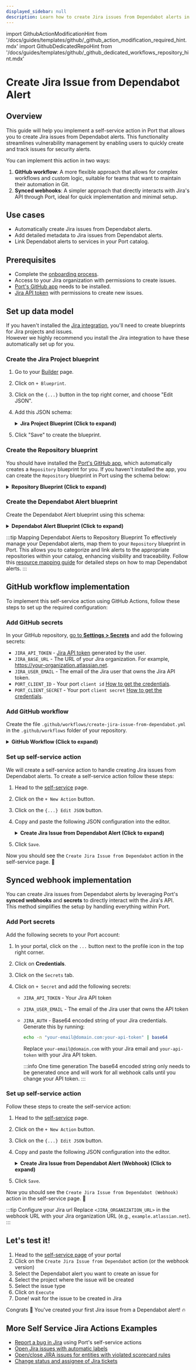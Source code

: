 ```yaml
---
displayed_sidebar: null
description: Learn how to create Jira issues from Dependabot alerts in Port, ensuring timely vulnerability tracking and resolution.
---
```


import GithubActionModificationHint from '/docs/guides/templates/github/_github_action_modification_required_hint.mdx'
import GithubDedicatedRepoHint from '/docs/guides/templates/github/_github_dedicated_workflows_repository_hint.mdx'

# Create Jira Issue from Dependabot Alert

## Overview
This guide will help you implement a self-service action in Port that allows you to create Jira issues from Dependabot alerts.
This functionality streamlines vulnerability management by enabling users to quickly create and track issues for security alerts.

You can implement this action in two ways:
1. **GitHub workflow**: A more flexible approach that allows for complex workflows and custom logic, suitable for teams that want to maintain their automation in Git.
2. **Synced webhooks**: A simpler approach that directly interacts with Jira's API through Port, ideal for quick implementation and minimal setup.



## Use cases
* Automatically create Jira issues from Dependabot alerts.
* Add detailed metadata to Jira issues from Dependabot alerts.
* Link Dependabot alerts to services in your Port catalog.

## Prerequisites

- Complete the [onboarding process](/getting-started/overview).
- Access to your Jira organization with permissions to create issues.
- [Port's GitHub app](https://github.com/apps/getport-io) needs to be installed.
- [Jira API token](https://support.atlassian.com/atlassian-account/docs/manage-api-tokens-for-your-atlassian-account/) with permissions to create new issues.

## Set up data model

If you haven't installed the [Jira integration](/build-your-software-catalog/sync-data-to-catalog/project-management/jira/), you'll need to create blueprints for Jira projects and issues.    
However we highly recommend you install the Jira integration to have these automatically set up for you.


### Create the Jira Project blueprint

1. Go to your [Builder](https://app.getport.io/settings/data-model) page.
2. Click on `+ Blueprint`.
3. Click on the `{...}` button in the top right corner, and choose "Edit JSON".
4. Add this JSON schema:

   <details>
   <summary><b>Jira Project Blueprint (Click to expand)</b></summary>

   ```json showLineNumbers
   {
      "identifier": "jiraProject",
      "description": "A Jira project",
      "title": "Jira Project",
      "icon": "Jira",
      "schema": {
         "properties": {
            "url": {
               "title": "Project URL",
               "type": "string",
               "format": "url",
               "description": "URL to the project in Jira"
            },
            "totalIssues": {
               "title": "Total Issues",
               "type": "number",
               "description": "The total number of issues in the project"
            }
         },
         "required": []
      },
      "mirrorProperties": {},
      "calculationProperties": {},
      "aggregationProperties": {},
      "relations": {}
   }
   ```
   </details>

5. Click "Save" to create the blueprint.

### Create the Repository blueprint

You should have installed the [Port's GitHub app](https://github.com/apps/getport-io), which automatically creates a `Repository` blueprint for you. If you haven't installed the app, you can create the `Repository` blueprint in Port using the schema below:

<details>
   <summary><b>Repository Blueprint (Click to expand)</b></summary>

   ```json showLineNumbers
   {
      "identifier": "githubRepository",
      "title": "Repository",
      "icon": "Github",
      "ownership": {
         "type": "Direct"
      },
      "schema": {
         "properties": {
            "readme": {
            "title": "README",
            "type": "string",
            "format": "markdown"
            },
            "url": {
            "icon": "DefaultProperty",
            "title": "Repository URL",
            "type": "string",
            "format": "url"
            },
            "defaultBranch": {
            "title": "Default branch",
            "type": "string"
            },
            "last_contributor": {
            "title": "Last contributor",
            "icon": "TwoUsers",
            "type": "string",
            "format": "user"
            },
            "last_push": {
            "icon": "GitPullRequest",
            "title": "Last push",
            "description": "Last commit to the main branch",
            "type": "string",
            "format": "date-time"
            },
            "require_code_owner_review": {
            "title": "Require code owner review",
            "type": "boolean",
            "icon": "DefaultProperty",
            "description": "Requires review from code owners before a pull request can be merged"
            },
            "require_approval_count": {
            "title": "Require approvals",
            "type": "number",
            "icon": "DefaultProperty",
            "description": "The number of approvals required before merging a pull request"
            }
         },
         "required": []
      },
      "mirrorProperties": {},
      "calculationProperties": {},
      "aggregationProperties": {},
      "relations": {}
   }

   ```
</details>

### Create the Dependabot Alert blueprint

Create the Dependabot Alert blueprint using this schema:

<details>
<summary><b>Dependabot Alert Blueprint (Click to expand)</b></summary>

```json showLineNumbers
{
   "identifier": "githubDependabotAlert",
   "title": "Dependabot Alert",
   "icon": "Github",
   "schema": {
      "properties": {
         "severity": {
            "icon": "DefaultProperty",
            "title": "Severity",
            "type": "string",
            "enum": [
               "low",
               "medium",
               "high",
               "critical"
            ],
            "enumColors": {
               "low": "green",
               "medium": "orange",
               "high": "red",
               "critical": "red"
            }
         },
         "state": {
            "title": "State",
            "type": "string",
            "enum": [
               "auto_dismissed",
               "dismissed",
               "fixed",
               "open"
            ],
            "enumColors": {
               "auto_dismissed": "green",
               "dismissed": "green",
               "fixed": "green",
               "open": "red"
            },
            "icon": "DefaultProperty"
         },
         "packageName": {
            "icon": "DefaultProperty",
            "title": "Package Name",
            "type": "string"
         },
         "packageEcosystem": {
            "title": "Package Ecosystem",
            "type": "string"
         },
         "manifestPath": {
            "title": "Manifest Path",
            "type": "string"
         },
         "scope": {
            "title": "Scope",
            "type": "string"
         },
         "ghsaID": {
            "title": "GHSA ID",
            "type": "string"
         },
         "cveID": {
            "title": "CVE ID",
            "type": "string"
         },
         "url": {
            "title": "URL",
            "type": "string",
            "format": "url"
         },
         "references": {
            "icon": "Vulnerability",
            "title": "References",
            "type": "array",
            "items": {
               "type": "string",
               "format": "url"
            }
         }
      },
      "required": []
   },
   "mirrorProperties": {},
   "calculationProperties": {},
   "aggregationProperties": {},
      "relations": {}
}
```
</details>

:::tip Mapping Dependabot Alerts to Repository Blueprint
To effectively manage your Dependabot alerts, map them to your `Repository` blueprint in Port. This allows you to categorize and link alerts to the appropriate repositories within your catalog, enhancing visibility and traceability. 
Follow this [resource mapping guide](https://docs.port.io/build-your-software-catalog/sync-data-to-catalog/git/github/examples/resource-mapping-examples#map-repositories-dependabot-alerts-and-code-scan-alerts) for detailed steps on how to map Dependabot alerts.
:::

## GitHub workflow implementation
To implement this self-service action using GitHub Actions, follow these steps to set up the required configuration:

### Add GitHub secrets

In your GitHub repository, [go to **Settings > Secrets**](https://docs.github.com/en/actions/security-guides/using-secrets-in-github-actions#creating-secrets-for-a-repository) and add the following secrets:
- `JIRA_API_TOKEN` - [Jira API token](https://support.atlassian.com/atlassian-account/docs/manage-api-tokens-for-your-atlassian-account) generated by the user.
- `JIRA_BASE_URL` - The URL of your Jira organization. For example, https://your-organization.atlassian.net.
- `JIRA_USER_EMAIL` - The email of the Jira user that owns the Jira API token.
- `PORT_CLIENT_ID` - Your port `client id` [How to get the credentials](https://docs.port.io/build-your-software-catalog/sync-data-to-catalog/api/#find-your-port-credentials).
- `PORT_CLIENT_SECRET` - Your port `client secret` [How to get the credentials](https://docs.port.io/build-your-software-catalog/sync-data-to-catalog/api/#find-your-port-credentials).

### Add GitHub workflow

Create the file `.github/workflows/create-jira-issue-from-dependabot.yml` in the `.github/workflows` folder of your repository.

<GithubDedicatedRepoHint/>

<details>
<summary><b>GitHub Workflow (Click to expand)</b></summary>

```yaml showLineNumbers
name: Create Jira Issue from Dependabot Alert

on:
   workflow_dispatch:
      inputs:
         project:
            required: true
            type: string
         type:
            required: true
            type: string
         port_context:
            required: true
            type: string

jobs:
   create-jira-issue:
      runs-on: ubuntu-latest
      steps:
         - name: Checkout code
           uses: actions/checkout@v3

         - name: Login to Jira
           uses: atlassian/gajira-login@v3
           env:
              JIRA_BASE_URL: ${{ secrets.JIRA_BASE_URL }}
              JIRA_USER_EMAIL: ${{ secrets.JIRA_USER_EMAIL }}
              JIRA_API_TOKEN: ${{ secrets.JIRA_API_TOKEN }}

         - name: Inform starting of Jira issue creation
           uses: port-labs/port-github-action@v1
           with:
              clientId: ${{ secrets.PORT_CLIENT_ID }}
              clientSecret: ${{ secrets.PORT_CLIENT_SECRET }}
              operation: PATCH_RUN
              runId: ${{ fromJson(inputs.port_context).run_id }}
              logMessage: "Creating a new Jira issue from Dependabot alert... ⛴️"

         - name: Create Jira issue
           id: create_jira
           uses: atlassian/gajira-create@v3
           with:
              project: ${{ inputs.project }}
              issuetype: ${{ inputs.type }}
              summary: "Dependabot Alert: ${{ fromJson(inputs.port_context).entity.title }}"
              description: |
                 **Severity**: ${{ fromJson(inputs.port_context).entity.properties.severity }}
                 **State**: ${{ fromJson(inputs.port_context).entity.properties.state }}
                 **Package Name**: ${{ fromJson(inputs.port_context).entity.properties.packageName }}
                 **Package Ecosystem**: ${{ fromJson(inputs.port_context).entity.properties.packageEcosystem }}
                 **Manifest Path**: ${{ fromJson(inputs.port_context).entity.properties.manifestPath }}
                 **Scope**: ${{ fromJson(inputs.port_context).entity.properties.scope }}
                 **GHSA ID**: ${{ fromJson(inputs.port_context).entity.properties.ghsaID }}
                 **CVE ID**: ${{ fromJson(inputs.port_context).entity.properties.cveID }}
                 **URL**: ${{ fromJson(inputs.port_context).entity.properties.url }}
              fields: |
                 {
                   "labels": ["port-${{ fromJson(inputs.port_context).entity.identifier }}"]
                 }

         - name: Inform creation of Jira issue
           uses: port-labs/port-github-action@v1
           with:
              clientId: ${{ secrets.PORT_CLIENT_ID }}
              clientSecret: ${{ secrets.PORT_CLIENT_SECRET }}
              operation: PATCH_RUN
              link: ${{ secrets.JIRA_BASE_URL }}/browse/${{ steps.create_jira.outputs.issue }}
              runId: ${{ fromJson(inputs.port_context).run_id }}
              logMessage: |
                 Jira issue created! ✅
                 The issue ID is: ${{ steps.create_jira.outputs.issue }}
```
</details>

### Set up self-service action

We will create a self-service action to handle creating Jira issues from Dependabot alerts.
To create a self-service action follow these steps:

1. Head to the [self-service](https://app.getport.io/self-serve) page.
2. Click on the `+ New Action` button.
3. Click on the `{...} Edit JSON` button.
4. Copy and paste the following JSON configuration into the editor.

      <details>
            <summary><b>Create Jira Issue from Dependabot Alert (Click to expand)</b></summary>

            <GithubActionModificationHint/>

      ```json showLineNumbers
      {
         "identifier": "create_jira_issue_from_dependabot",
         "title": "Create Jira Issue from Dependabot",
         "icon": "Jira",
         "description": "Creates a Jira issue from dependabot.",
         "trigger": {
            "type": "self-service",
            "operation": "DAY-2",
            "userInputs": {
               "properties": {
                  "project": {
                     "title": "Project",
                     "description": "The issue will be created on this project",
                     "icon": "Jira",
                     "type": "string",
                     "blueprint": "jiraProject",
                     "format": "entity"
                  },
                  "type": {
                     "title": "Type",
                     "description": "Issue type",
                     "icon": "Jira",
                     "type": "string",
                     "default": "Task",
                     "enum": [
                        "Task",
                        "Story",
                        "Bug",
                        "Epic"
                     ],
                     "enumColors": {
                        "Task": "blue",
                        "Story": "green",
                        "Bug": "red",
                        "Epic": "pink"
                     }
                  }
               },
               "required": [
                  "type",
                  "project"
               ]
            },
            "blueprintIdentifier": "githubDependabotAlert"
         },
         "invocationMethod": {
            "type": "GITHUB",
                  "org": "<Enter GitHub organization>",
                  "repo": "<Enter GitHub repository>",
            "workflow": "create-jira-issue-from-dependabot.yml",
            "workflowInputs": {
               "type": "{{.inputs.\"type\"}}",
               "project": "{{.inputs.\"project\" | if type == \"array\" then map(.identifier) else .identifier end}}",
               "port_context": {
                  "entity": "{{.entity}}",
                  "run_id": "{{.run.id}}"
               }
            },
            "reportWorkflowStatus": true
         },
         "requiredApproval": false
      }
      ```
      </details>

5. Click `Save`.

Now you should see the `Create Jira Issue from Dependabot` action in the self-service page. 🎉

## Synced webhook implementation

You can create Jira issues from Dependabot alerts by leveraging Port's **synced webhooks** and **secrets** to directly interact with the Jira's API.   
This method simplifies the setup by handling everything within Port.

### Add Port secrets

Add the following secrets to your Port account:

1. In your portal, click on the `...` button next to the profile icon in the top right corner.

2. Click on **Credentials**.

3. Click on the `Secrets` tab.

4. Click on `+ Secret` and add the following secrets:
    - `JIRA_API_TOKEN` - Your Jira API token
    - `JIRA_USER_EMAIL` - The email of the Jira user that owns the API token
    - `JIRA_AUTH` - Base64 encoded string of your Jira credentials. Generate this by running:
      ```bash
      echo -n "your-email@domain.com:your-api-token" | base64
      ```
      Replace `your-email@domain.com` with your Jira email and `your-api-token` with your Jira API token.

      :::info One time generation
      The base64 encoded string only needs to be generated once and will work for all webhook calls until you change your API token.
      :::

### Set up self-service action

Follow these steps to create the self-service action:

1. Head to the [self-service](https://app.getport.io/self-serve) page.
2. Click on the `+ New Action` button.
3. Click on the `{...} Edit JSON` button.
4. Copy and paste the following JSON configuration into the editor.

      <details>
      <summary><b>Create Jira Issue from Dependabot Alert (Webhook) (Click to expand)</b></summary>

      ```json showLineNumbers
      {
         "identifier": "create_jira_issue_from_dependabot_webhook",
         "title": "Create Jira Issue from Dependabot (Webhook)",
         "icon": "Jira",
         "description": "Creates a Jira issue from dependabot alert using a webhook",
         "trigger": {
            "type": "self-service",
            "operation": "DAY-2",
            "userInputs": {
               "properties": {
                  "project": {
                     "title": "Project Key",
                     "description": "The Jira project key where the issue will be created",
                     "icon": "Jira",
                     "type": "string"
                  },
                  "type": {
                     "title": "Type",
                     "description": "Issue type",
                     "icon": "Jira",
                     "type": "string",
                     "default": "Task",
                     "enum": [
                        "Task",
                        "Story",
                        "Bug",
                        "Epic"
                     ],
                     "enumColors": {
                        "Task": "blue",
                        "Story": "green",
                        "Bug": "red",
                        "Epic": "pink"
                     }
                  }
               },
               "required": [
                  "type",
                  "project"
               ]
            },
            "blueprintIdentifier": "githubDependabotAlert"
         },
         "invocationMethod": {
            "type": "WEBHOOK",
            "url": "https://<JIRA_ORGANIZATION_URL>/rest/api/3/issue",
            "agent": false,
            "synchronized": true,
            "method": "POST",
            "headers": {
               "Authorization": "Basic {{.secrets.JIRA_AUTH}}",
               "Content-Type": "application/json"
            },
            "body": {
               "fields": {
                  "project": {
                     "key": "{{.inputs.project}}"
                  },
                  "summary": "Dependabot Alert: {{.entity.title}}",
                  "description": {
                     "version": 1,
                     "type": "doc",
                     "content": [
                        {
                           "type": "paragraph",
                           "content": [
                              {
                                 "type": "text",
                                 "text": "Severity",
                                 "marks": [
                                    {
                                       "type": "strong"
                                    }
                                 ]
                              },
                              {
                                 "type": "text",
                                 "text": ": {{.entity.properties.severity}}"
                              }
                           ]
                        },
                        {
                           "type": "paragraph",
                           "content": [
                              {
                                 "type": "text",
                                 "text": "State",
                                 "marks": [
                                    {
                                       "type": "strong"
                                    }
                                 ]
                              },
                              {
                                 "type": "text",
                                 "text": ": {{.entity.properties.state}}"
                              }
                           ]
                        },
                        {
                           "type": "paragraph",
                           "content": [
                              {
                                 "type": "text",
                                 "text": "Package Name",
                                 "marks": [
                                    {
                                       "type": "strong"
                                    }
                                 ]
                              },
                              {
                                 "type": "text",
                                 "text": ": {{.entity.properties.packageName}}"
                              }
                           ]
                        },
                        {
                           "type": "paragraph",
                           "content": [
                              {
                                 "type": "text",
                                 "text": "Package Ecosystem",
                                 "marks": [
                                    {
                                       "type": "strong"
                                    }
                                 ]
                              },
                              {
                                 "type": "text",
                                 "text": ": {{.entity.properties.packageEcosystem}}"
                              }
                           ]
                        },
                        {
                           "type": "paragraph",
                           "content": [
                              {
                                 "type": "text",
                                 "text": "Manifest Path",
                                 "marks": [
                                    {
                                       "type": "strong"
                                    }
                                 ]
                              },
                              {
                                 "type": "text",
                                 "text": ": {{.entity.properties.manifestPath}}"
                              }
                           ]
                        },
                        {
                           "type": "paragraph",
                           "content": [
                              {
                                 "type": "text",
                                 "text": "Scope",
                                 "marks": [
                                    {
                                       "type": "strong"
                                    }
                                 ]
                              },
                              {
                                 "type": "text",
                                 "text": ": {{.entity.properties.scope}}"
                              }
                           ]
                        },
                        {
                           "type": "paragraph",
                           "content": [
                              {
                                 "type": "text",
                                 "text": "GHSA ID",
                                 "marks": [
                                    {
                                       "type": "strong"
                                    }
                                 ]
                              },
                              {
                                 "type": "text",
                                 "text": ": {{.entity.properties.ghsaID}}"
                              }
                           ]
                        },
                        {
                           "type": "paragraph",
                           "content": [
                              {
                                 "type": "text",
                                 "text": "CVE ID",
                                 "marks": [
                                    {
                                       "type": "strong"
                                    }
                                 ]
                              },
                              {
                                 "type": "text",
                                 "text": ": {{.entity.properties.cveID}}"
                              }
                           ]
                        },
                        {
                           "type": "paragraph",
                           "content": [
                              {
                                 "type": "text",
                                 "text": "URL",
                                 "marks": [
                                    {
                                       "type": "strong"
                                    }
                                 ]
                              },
                              {
                                 "type": "text",
                                 "text": ": "
                              },
                              {
                                 "type": "text",
                                 "text": "{{.entity.properties.url}}",
                                 "marks": [
                                    {
                                       "type": "link",
                                       "attrs": {
                                          "href": "{{.entity.properties.url}}"
                                       }
                                    }
                                 ]
                              }
                           ]
                        }
                     ]
                  },
                  "issuetype": {
                     "name": "{{.inputs.type}}"
                  },
                  "labels": ["port-{{.entity.identifier}}"]
               }
            }
         },
         "requiredApproval": false
      }
      ```
      </details>

5. Click `Save`.

Now you should see the `Create Jira Issue from Dependabot (Webhook)` action in the self-service page. 🎉

:::tip Configure your Jira url
Replace `<JIRA_ORGANIZATION_URL>` in the webhook URL with your Jira organization URL (e.g., `example.atlassian.net`).
:::

## Let's test it!

1. Head to the [self-service page](https://app.getport.io/self-serve) of your portal
2. Click on the `Create Jira Issue from Dependabot` action (or the webhook version)
3. Select the Dependabot alert you want to create an issue for
4. Select the project where the issue will be created
5. Select the issue type
6. Click on `Execute`
7. Done! wait for the issue to be created in Jira

Congrats 🎉 You've created your first Jira issue from a Dependabot alert! 🔥

## More Self Service Jira Actions Examples
- [Report a bug in Jira](https://docs.port.io/guides/all/report-a-bug/) using Port's self-service actions
- [Open Jira issues with automatic labels](https://docs.port.io/guides/all/open-jira-issue-with-automatic-label)
- [Open/close JIRA issues for entities with violated scorecard rules](https://docs.port.io/promote-scorecards/manage-using-3rd-party-apps/jira)
- [Change status and assignee of Jira tickets](https://docs.port.io/guides/all/change-status-and-assignee-of-jira-ticket)
